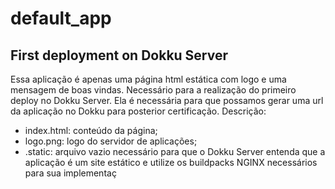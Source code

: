 # default_app
## First deployment on Dokku Server

Essa aplicação é apenas uma página html estática com logo e uma mensagem de boas vindas. Necessário para a realização do primeiro deploy no Dokku Server. Ela é necessária para que possamos gerar uma url da aplicação no Dokku para posterior certificação. Descrição:

- index.html: conteúdo da página;
- logo.png: logo do servidor de aplicações;
- .static: arquivo vazio necessário para que o Dokku Server entenda que a aplicação é um site estático e utilize os buildpacks NGINX necessários para sua implementaç

